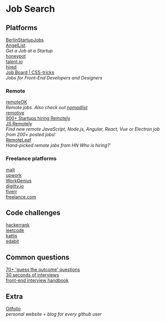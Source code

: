 # Job Search

## Platforms

[BerlinStartupJobs](https://berlinstartupjobs.com/)  
[AngelList](https://angel.co/)  
*Get a Job at a Startup*  
[honeypot](https://www.honeypot.io/)  
[talent.io](https://www.talent.io/)  
[hired](https://hired.com)  
[Job Board | CSS-tricks](https://css-tricks.com/jobs/)  
*Jobs for Front-End Developers and Designers*

### Remote

[remoteOK](https://remoteok.io/)  
*Remote jobs. Also check out [nomadlist](https://nomadlist.com/)*  
[remotive](https://remotive.io/)  
[900+ Startups hiring Remotely](https://docs.google.com/spreadsheets/d/1TLJSlNxCbwRNxy14Toe1PYwbCTY7h0CNHeer9J0VRzE/edit#gid=1279011369/)  
[JS Remotely](https://jsremotely.com/)  
*Find new remote JavaScript, Node.js, Angular, React, Vue or Electron job from 200+ posted jobs!*  
[RemoteLeaf](https://remoteleaf.com/whoishiring)  
*Hand-picked remote jobs from HN Who is hiring?’*

### Freelance platforms

[malt](https://www.malt.com/)  
[upwork](https://www.upwork.com/)  
[WorkGenius](https://www.workgenius.com/)  
[digitty.io](https://digitty.io/)  
[fiverr](https://www.fiverr.com/)  
[freelance.com](https://www.freelance.com/)  

## Code challenges

[hackerrank](https://www.hackerrank.com/)  
[leetcode](https://leetcode.com/)  
[kattis](https://open.kattis.com/)  
[edabit](https://edabit.com/challenges/javascript)  

## Common questions

[70+ 'guess the outcome' questions](https://quiz.typeofnan.dev/)  
[30 seconds of interviews](https://github.com/30-seconds/30-seconds-of-interviews)  
[front-end interview handbook](https://github.com/yangshun/front-end-interview-handbook)

## Extra

[Gitfolio](https://github.com/imfunniee/gitfolio/)  
*personal website + blog for every github user*